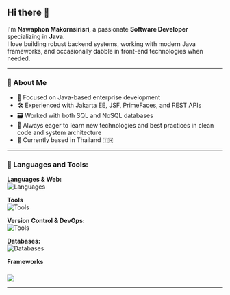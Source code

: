 ## Hi there 👋

I'm **Nawaphon Makornsirisri**, a passionate **Software Developer** specializing in **Java**.  
I love building robust backend systems, working with modern Java frameworks, and occasionally dabble in front-end technologies when needed.

---

### 💼 About Me
- 🔧 Focused on Java-based enterprise development
- 🛠️ Experienced with Jakarta EE, JSF, PrimeFaces, and REST APIs
- 🗃️ Worked with both SQL and NoSQL databases
- 🧠 Always eager to learn new technologies and best practices in clean code and system architecture
- 📌 Currently based in Thailand 🇹🇭

---

### 🧰 Languages and Tools:

<p align="left">

  <!-- Programming Languages & Web -->
  <strong>Languages & Web:</strong><br/>
  <img src="https://skillicons.dev/icons?i=java,html,css,javascript&theme=light" alt="Languages" />
  <!-- Tools -->
  <strong>Tools</strong><br/>
  <img src="https://skillicons.dev/icons?i=postman,eclipse,idea&theme=light" alt="Tools" />
  <br/>

  <strong>Version Control & DevOps:</strong><br/>
  <img src="https://skillicons.dev/icons?i=git,docker&theme=light" alt="Tools" />
  <br/>

  <!-- Databases -->
  <strong>Databases:</strong><br/>
  <img src="https://skills.syvixor.com/api/icons?i=mysql,postgres,mongodb,sqlite,redis,cassandra,oracle&theme=light" alt="Databases"/>
  <br/>
  <!-- Frameworks / Platforms -->
  <strong>Frameworks</strong><br/>

  <!-- Jakarta EE icon -->
  <span style="display: inline-flex; align-items: center; gap: 12px; margin-top: 8px;">
    <img src="https://skills.syvixor.com/api/icons?i=jakartaee,spring&theme=light"/>
  </span>

</p>

---
